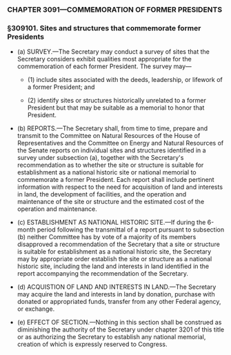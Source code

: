 ### **CHAPTER 3091—COMMEMORATION OF FORMER PRESIDENTS**

### §309101. Sites and structures that commemorate former Presidents
* (a) SURVEY.—The Secretary may conduct a survey of sites that the Secretary considers exhibit qualities most appropriate for the commemoration of each former President. The survey may—

  * (1) include sites associated with the deeds, leadership, or lifework of a former President; and

  * (2) identify sites or structures historically unrelated to a former President but that may be suitable as a memorial to honor that President.


* (b) REPORTS.—The Secretary shall, from time to time, prepare and transmit to the Committee on Natural Resources of the House of Representatives and the Committee on Energy and Natural Resources of the Senate reports on individual sites and structures identified in a survey under subsection (a), together with the Secretary's recommendation as to whether the site or structure is suitable for establishment as a national historic site or national memorial to commemorate a former President. Each report shall include pertinent information with respect to the need for acquisition of land and interests in land, the development of facilities, and the operation and maintenance of the site or structure and the estimated cost of the operation and maintenance.

* (c) ESTABLISHMENT AS NATIONAL HISTORIC SITE.—If during the 6-month period following the transmittal of a report pursuant to subsection (b) neither Committee has by vote of a majority of its members disapproved a recommendation of the Secretary that a site or structure is suitable for establishment as a national historic site, the Secretary may by appropriate order establish the site or structure as a national historic site, including the land and interests in land identified in the report accompanying the recommendation of the Secretary.

* (d) ACQUISTION OF LAND AND INTERESTS IN LAND.—The Secretary may acquire the land and interests in land by donation, purchase with donated or appropriated funds, transfer from any other Federal agency, or exchange.

* (e) EFFECT OF SECTION.—Nothing in this section shall be construed as diminishing the authority of the Secretary under chapter 3201 of this title or as authorizing the Secretary to establish any national memorial, creation of which is expressly reserved to Congress.
